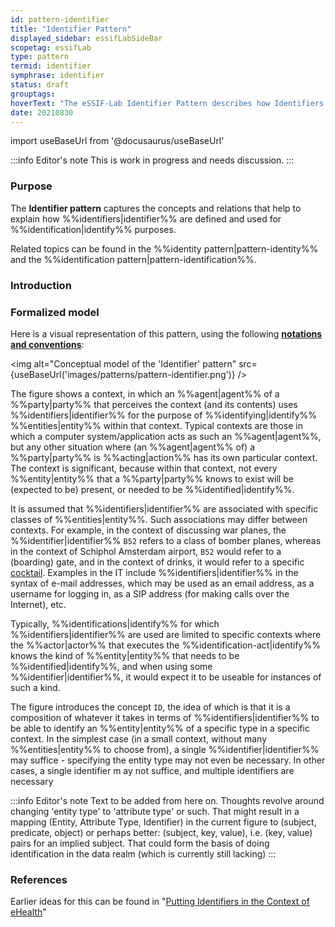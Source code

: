 ```yaml
---
id: pattern-identifier
title: "Identifier Pattern"
displayed_sidebar: essifLabSideBar
scopetag: essifLab
type: pattern
termid: identifier
symphrase: identifier
status: draft
grouptags:
hoverText: "The eSSIF-Lab Identifier Pattern describes how Identifiers are defined and used for Identification purposes."
date: 20210830
---
```


import useBaseUrl from '@docusaurus/useBaseUrl'

:::info Editor's note
This is work in progress and needs discussion.
:::

### Purpose
The **Identifier pattern** captures the concepts and relations that help to explain how %%identifiers|identifier%% are defined and used for %%identification|identify%% purposes.

Related topics can be found in the %%identity pattern|pattern-identity%% and the %%identification pattern|pattern-identification%%.

### Introduction


### Formalized model
Here is a visual representation of this pattern, using the following **[notations and conventions](../notations-and-conventions#pattern-diagram-notations)**:

<img
  alt="Conceptual model of the 'Identifier' pattern"
  src={useBaseUrl('images/patterns/pattern-identifier.png')}
/>

The figure shows a context, in which an %%agent|agent%% of a %%party|party%% that perceives the context (and its contents) uses %%identifiers|identifier%% for the purpose of %%identifying|identify%% %%entities|entity%% within that context. Typical contexts are those in which a computer system/application acts as such an %%agent|agent%%, but any other situation where (an %%agent|agent%% of) a %%party|party%% is %%acting|action%% has its own particular context. The context is significant, because within that context, not every %%entity|entity%% that a %%party|party%% knows to exist will be (expected to be) present, or needed to be %%identified|identify%%.

It is assumed that %%identifiers|identifier%% are associated with specific classes of %%entities|entity%%. Such associations may differ between contexts. For example, in the context of discussing war planes, the %%identifier|identifier%% `B52` refers to a class of bomber planes, whereas in the context of Schiphol Amsterdam airport, `B52` would refer to a (boarding) gate, and in the context of drinks, it would refer to a specific [cocktail](https://en.wikipedia.org/wiki/B-52_(cocktail)). Examples in the IT include %%identifiers|identifier%% in the syntax of e-mail addresses, which may be used as an email address, as a username for logging in, as a SIP address (for making calls over the Internet), etc.

Typically, %%identifications|identify%% for which %%identifiers|identifier%% are used are limited to specific contexts where the %%actor|actor%% that executes the %%identification-act|identify%% knows the kind of %%entity|entity%% that needs to be %%identified|identify%%, and when using some %%identifier|identifier%%, it would expect it to be useable for instances of such a kind.

The figure introduces the concept `ID`, the idea of which is that it is a composition of whatever it takes in terms of %%identifiers|identifier%% to be able to identify an %%entity|entity%% of a specific type in a specific context. In the simplest case (in a small context, without many %%entities|entity%% to choose from), a single %%identifier|identifier%% may suffice - specifying the entity type may not even be necessary. In other cases, a single identifier m ay not suffice, and multiple identifiers are necessary

:::info Editor's note
Text to be added from here on. Thoughts revolve around changing 'entity type' to 'attribute type' or such. That might result in a mapping (Entity, Attribute Type, Identifier) in the current figure to (subject, predicate, object) or perhaps better: (subject, key, value), i.e. (key, value) pairs for an implied subject. That could form the basis of doing identification in the data realm (which is currently still lacking)
:::


### References

Earlier ideas for this can be found in "[Putting Identifiers in the Context of eHealth](https://link.springer.com/content/pdf/10.1007/978-0-387-79026-8_27.pdf)"

